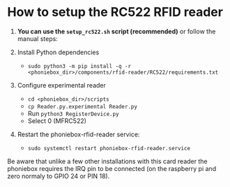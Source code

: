 # How to setup the RC522 RFID reader

1. **You can use the `setup_rc522.sh` script (recommended)** or follow the manual steps:

2. Install Python dependencies
   - `sudo python3 -m pip install -q -r <phoniebox_dir>/components/rfid-reader/RC522/requirements.txt`

3. Configure experimental reader
   - `cd <phoniebox_dir>/scripts`
   - `cp Reader.py.experimental Reader.py`
   - Run `python3 RegisterDevice.py`
   - Select 0 (MFRC522)

4. Restart the phoniebox-rfid-reader service:
   - `sudo systemctl restart phoniebox-rfid-reader.service`

Be aware that unlike a few other installations with this card reader the phoniebox requires the IRQ pin to be connected (on the raspberry pi and zero normaly to GPIO 24 or PIN 18).
